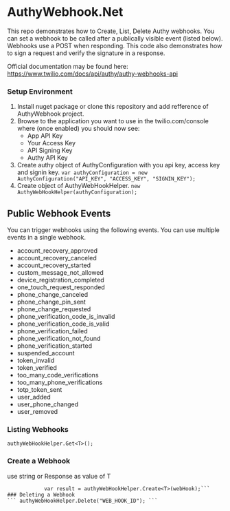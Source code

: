 # AuthyWebhook.Net

This repo demonstrates how to Create, List, Delete Authy webhooks. You can set a webhook to be called after a publically visible event (listed below). Webhooks use a POST when responding. This code also demonstrates how to sign a request and verify the signature in a response.

Official documentation may be found here: https://www.twilio.com/docs/api/authy/authy-webhooks-api

### Setup Environment
1. Install nuget package or clone this repository and add refference of AuthyWebhook project.
2. Browse to the application you want to use in the twilio.com/console where (once enabled) you should now see:
    * App API Key
    * Your Access Key
    * API Signing Key
    * Authy API Key
3. Create authy object of AuthyConfiguration with you api key, access key and signin key. ``` var authyConfiguration = new AuthyConfiguration("API_KEY", "ACCESS_KEY", "SIGNIN_KEY"); ```
4. Create object of AuthyWebHookHelper. ``` new AuthyWebHookHelper(authyConfiguration); ```

## Public Webhook Events
You can trigger webhooks using the following events.  You can use multiple events in a single webhook.

* account_recovery_approved
* account_recovery_canceled
* account_recovery_started
* custom_message_not_allowed
* device_registration_completed
* one_touch_request_responded
* phone_change_canceled
* phone_change_pin_sent
* phone_change_requested
* phone_verification_code_is_invalid
* phone_verification_code_is_valid
* phone_verification_failed
* phone_verification_not_found
* phone_verification_started
* suspended_account
* token_invalid
* token_verified
* too_many_code_verifications
* too_many_phone_verifications
* totp_token_sent
* user_added
* user_phone_changed
* user_removed

### Listing Webhooks
``` authyWebHookHelper.Get<T>(); ```

### Create a Webhook
use string or Response as value of T
``` var webHook = new WebHook("one_touch_request_responded", Constants.Events.ONE_TOUCH_REQUEST_RESPONDED, "https://example/api/webhooked");
            var result = authyWebHookHelper.Create<T>(webHook);```
### Deleting a Webhook
``` authyWebHookHelper.Delete("WEB_HOOK_ID"); ```
